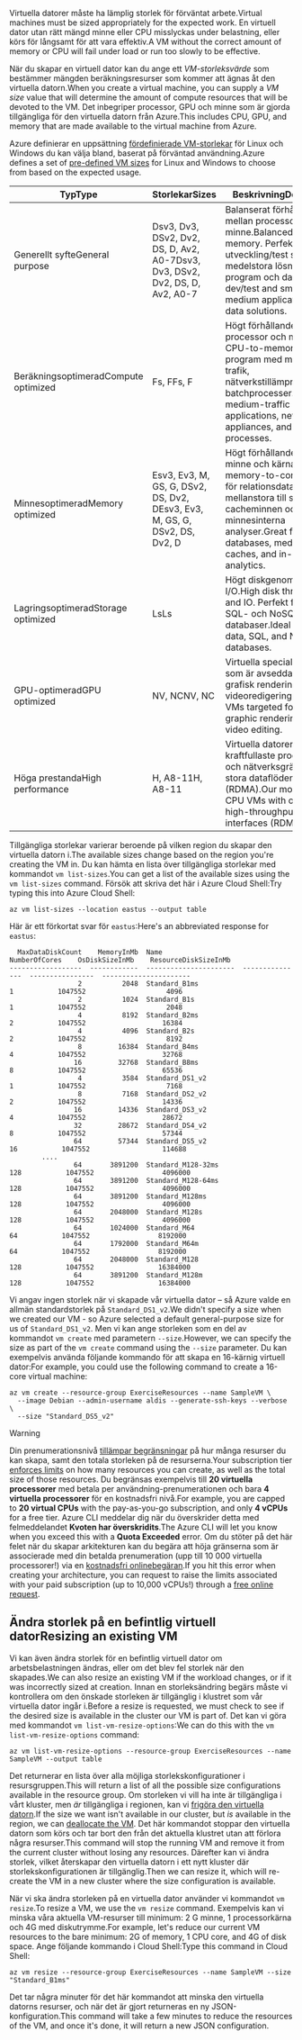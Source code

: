 <span data-ttu-id="b0d21-101">Virtuella datorer måste ha lämplig storlek för förväntat arbete.</span><span class="sxs-lookup"><span data-stu-id="b0d21-101">Virtual machines must be sized appropriately for the expected work.</span></span> <span data-ttu-id="b0d21-102">En virtuell dator utan rätt mängd minne eller CPU misslyckas under belastning, eller körs för långsamt för att vara effektiv.</span><span class="sxs-lookup"><span data-stu-id="b0d21-102">A VM without the correct amount of memory or CPU will fail under load or run too slowly to be effective.</span></span> 

<span data-ttu-id="b0d21-103">När du skapar en virtuell dator kan du ange ett _VM-storleksvärde_ som bestämmer mängden beräkningsresurser som kommer att ägnas åt den virtuella datorn.</span><span class="sxs-lookup"><span data-stu-id="b0d21-103">When you create a virtual machine, you can supply a _VM size_ value that will determine the amount of compute resources that will be devoted to the VM.</span></span> <span data-ttu-id="b0d21-104">Det inbegriper processor, GPU och minne som är gjorda tillgängliga för den virtuella datorn från Azure.</span><span class="sxs-lookup"><span data-stu-id="b0d21-104">This includes CPU, GPU, and memory that are made available to the virtual machine from Azure.</span></span>

<span data-ttu-id="b0d21-105">Azure definierar en uppsättning [fördefinierade VM-storlekar](https://docs.microsoft.com/azure/virtual-machines/linux/sizes) för Linux och Windows du kan välja bland, baserat på förväntad användning.</span><span class="sxs-lookup"><span data-stu-id="b0d21-105">Azure defines a set of [pre-defined VM sizes](https://docs.microsoft.com/azure/virtual-machines/linux/sizes) for Linux and Windows to choose from based on the expected usage.</span></span> 

| <span data-ttu-id="b0d21-106">Typ</span><span class="sxs-lookup"><span data-stu-id="b0d21-106">Type</span></span> | <span data-ttu-id="b0d21-107">Storlekar</span><span class="sxs-lookup"><span data-stu-id="b0d21-107">Sizes</span></span> | <span data-ttu-id="b0d21-108">Beskrivning</span><span class="sxs-lookup"><span data-stu-id="b0d21-108">Description</span></span> |
|------|-------|-------------|
| <span data-ttu-id="b0d21-109">Generellt syfte</span><span class="sxs-lookup"><span data-stu-id="b0d21-109">General purpose</span></span>   | <span data-ttu-id="b0d21-110">Dsv3, Dv3, DSv2, Dv2, DS, D, Av2, A0-7</span><span class="sxs-lookup"><span data-stu-id="b0d21-110">Dsv3, Dv3, DSv2, Dv2, DS, D, Av2, A0-7</span></span> | <span data-ttu-id="b0d21-111">Balanserat förhållande mellan processor och minne.</span><span class="sxs-lookup"><span data-stu-id="b0d21-111">Balanced CPU-to-memory.</span></span> <span data-ttu-id="b0d21-112">Perfekt för utveckling/test samt små till medelstora lösningar för program och data.</span><span class="sxs-lookup"><span data-stu-id="b0d21-112">Ideal for dev/test and small to medium applications and data solutions.</span></span> |
| <span data-ttu-id="b0d21-113">Beräkningsoptimerad</span><span class="sxs-lookup"><span data-stu-id="b0d21-113">Compute optimized</span></span> | <span data-ttu-id="b0d21-114">Fs, F</span><span class="sxs-lookup"><span data-stu-id="b0d21-114">Fs, F</span></span> | <span data-ttu-id="b0d21-115">Högt förhållande mellan processor och minne.</span><span class="sxs-lookup"><span data-stu-id="b0d21-115">High CPU-to-memory.</span></span> <span data-ttu-id="b0d21-116">Bra för program med medelhög trafik, nätverkstillämpningar och batchprocesser.</span><span class="sxs-lookup"><span data-stu-id="b0d21-116">Good for medium-traffic applications, network appliances, and batch processes.</span></span> |
| <span data-ttu-id="b0d21-117">Minnesoptimerad</span><span class="sxs-lookup"><span data-stu-id="b0d21-117">Memory optimized</span></span>  | <span data-ttu-id="b0d21-118">Esv3, Ev3, M, GS, G, DSv2, DS, Dv2, D</span><span class="sxs-lookup"><span data-stu-id="b0d21-118">Esv3, Ev3, M, GS, G, DSv2, DS, Dv2, D</span></span>   | <span data-ttu-id="b0d21-119">Högt förhållande mellan minne och kärna.</span><span class="sxs-lookup"><span data-stu-id="b0d21-119">High memory-to-core.</span></span> <span data-ttu-id="b0d21-120">Utmärkt för relationsdatabaser, mellanstora till stora cacheminnen och minnesinterna analyser.</span><span class="sxs-lookup"><span data-stu-id="b0d21-120">Great for relational databases, medium to large caches, and in-memory analytics.</span></span> |
| <span data-ttu-id="b0d21-121">Lagringsoptimerad</span><span class="sxs-lookup"><span data-stu-id="b0d21-121">Storage optimized</span></span> | <span data-ttu-id="b0d21-122">Ls</span><span class="sxs-lookup"><span data-stu-id="b0d21-122">Ls</span></span> | <span data-ttu-id="b0d21-123">Högt diskgenomflöde och I/O.</span><span class="sxs-lookup"><span data-stu-id="b0d21-123">High disk throughput and IO.</span></span> <span data-ttu-id="b0d21-124">Perfekt för stordata, SQL- och NoSQL-databaser.</span><span class="sxs-lookup"><span data-stu-id="b0d21-124">Ideal for big data, SQL, and NoSQL databases.</span></span> |
| <span data-ttu-id="b0d21-125">GPU-optimerad</span><span class="sxs-lookup"><span data-stu-id="b0d21-125">GPU optimized</span></span> | <span data-ttu-id="b0d21-126">NV, NC</span><span class="sxs-lookup"><span data-stu-id="b0d21-126">NV, NC</span></span> | <span data-ttu-id="b0d21-127">Virtuella specialdatorer som är avsedda för tung grafisk rendering och videoredigering.</span><span class="sxs-lookup"><span data-stu-id="b0d21-127">Specialized VMs targeted for heavy graphic rendering and video editing.</span></span> |
| <span data-ttu-id="b0d21-128">Höga prestanda</span><span class="sxs-lookup"><span data-stu-id="b0d21-128">High performance</span></span> | <span data-ttu-id="b0d21-129">H, A8-11</span><span class="sxs-lookup"><span data-stu-id="b0d21-129">H, A8-11</span></span> | <span data-ttu-id="b0d21-130">Virtuella datorer med de kraftfullaste processorerna och nätverksgränssnitt för stora dataflöden (RDMA).</span><span class="sxs-lookup"><span data-stu-id="b0d21-130">Our most powerful CPU VMs with optional high-throughput network interfaces (RDMA).</span></span> | 

<span data-ttu-id="b0d21-131">Tillgängliga storlekar varierar beroende på vilken region du skapar den virtuella datorn i.</span><span class="sxs-lookup"><span data-stu-id="b0d21-131">The available sizes change based on the region you're creating the VM in.</span></span> <span data-ttu-id="b0d21-132">Du kan hämta en lista över tillgängliga storlekar med kommandot `vm list-sizes`.</span><span class="sxs-lookup"><span data-stu-id="b0d21-132">You can get a list of the available sizes using the `vm list-sizes` command.</span></span> <span data-ttu-id="b0d21-133">Försök att skriva det här i Azure Cloud Shell:</span><span class="sxs-lookup"><span data-stu-id="b0d21-133">Try typing this into Azure Cloud Shell:</span></span>

```azurecli
az vm list-sizes --location eastus --output table
```

<span data-ttu-id="b0d21-134">Här är ett förkortat svar för `eastus`:</span><span class="sxs-lookup"><span data-stu-id="b0d21-134">Here's an abbreviated response for `eastus`:</span></span>

```
  MaxDataDiskCount    MemoryInMb  Name                      NumberOfCores    OsDiskSizeInMb    ResourceDiskSizeInMb
------------------  ------------  ----------------------  ---------------  ----------------  ----------------------
                 2          2048  Standard_B1ms                         1           1047552                    4096
                 2          1024  Standard_B1s                          1           1047552                    2048
                 4          8192  Standard_B2ms                         2           1047552                   16384
                 4          4096  Standard_B2s                          2           1047552                    8192
                 8         16384  Standard_B4ms                         4           1047552                   32768
                16         32768  Standard_B8ms                         8           1047552                   65536
                 4          3584  Standard_DS1_v2                       1           1047552                    7168
                 8          7168  Standard_DS2_v2                       2           1047552                   14336
                16         14336  Standard_DS3_v2                       4           1047552                   28672
                32         28672  Standard_DS4_v2                       8           1047552                   57344
                64         57344  Standard_DS5_v2                      16           1047552                  114688
        ....
                64       3891200  Standard_M128-32ms                  128           1047552                 4096000
                64       3891200  Standard_M128-64ms                  128           1047552                 4096000
                64       3891200  Standard_M128ms                     128           1047552                 4096000
                64       2048000  Standard_M128s                      128           1047552                 4096000
                64       1024000  Standard_M64                         64           1047552                 8192000
                64       1792000  Standard_M64m                        64           1047552                 8192000
                64       2048000  Standard_M128                       128           1047552                16384000
                64       3891200  Standard_M128m                      128           1047552                16384000
```

<span data-ttu-id="b0d21-135">Vi angav ingen storlek när vi skapade vår virtuella dator – så Azure valde en allmän standardstorlek på `Standard_DS1_v2`.</span><span class="sxs-lookup"><span data-stu-id="b0d21-135">We didn't specify a size when we created our VM - so Azure selected a default general-purpose size for us of `Standard_DS1_v2`.</span></span> <span data-ttu-id="b0d21-136">Men vi kan ange storleken som en del av kommandot `vm create` med parametern `--size`.</span><span class="sxs-lookup"><span data-stu-id="b0d21-136">However, we can specify the size as part of the `vm create` command using the `--size` parameter.</span></span> <span data-ttu-id="b0d21-137">Du kan exempelvis använda följande kommando för att skapa en 16-kärnig virtuell dator:</span><span class="sxs-lookup"><span data-stu-id="b0d21-137">For example, you could use the following command to create a 16-core virtual machine:</span></span>

```azurecli
az vm create --resource-group ExerciseResources --name SampleVM \
  --image Debian --admin-username aldis --generate-ssh-keys --verbose \
  --size "Standard_DS5_v2"
```

> [!WARNING]
> <span data-ttu-id="b0d21-138">Din prenumerationsnivå [tillämpar begränsningar](https://docs.microsoft.com/azure/azure-subscription-service-limits) på hur många resurser du kan skapa, samt den totala storleken på de resurserna.</span><span class="sxs-lookup"><span data-stu-id="b0d21-138">Your subscription tier [enforces limits](https://docs.microsoft.com/azure/azure-subscription-service-limits) on how many resources you can create, as well as the total size of those resources.</span></span> <span data-ttu-id="b0d21-139">Du begränsas exempelvis till **20 virtuella processorer** med betala per användning-prenumerationen och bara **4 virtuella processorer** för en kostnadsfri nivå.</span><span class="sxs-lookup"><span data-stu-id="b0d21-139">For example, you are capped to **20 virtual CPUs** with the pay-as-you-go subscription, and only **4 vCPUs** for a free tier.</span></span> <span data-ttu-id="b0d21-140">Azure CLI meddelar dig när du överskrider detta med felmeddelandet **Kvoten har överskridits**.</span><span class="sxs-lookup"><span data-stu-id="b0d21-140">The Azure CLI will let you know when you exceed this with a **Quota Exceeded** error.</span></span> <span data-ttu-id="b0d21-141">Om du stöter på det här felet när du skapar arkitekturen kan du begära att höja gränserna som är associerade med din betalda prenumeration (upp till 10 000 virtuella processorer!) via en [kostnadsfri onlinebegäran](https://docs.microsoft.com/azure/azure-resource-manager/resource-manager-quota-errors).</span><span class="sxs-lookup"><span data-stu-id="b0d21-141">If you hit this error when creating your architecture, you can request to raise the limits associated with your paid subscription (up to 10,000 vCPUs!) through a [free online request](https://docs.microsoft.com/azure/azure-resource-manager/resource-manager-quota-errors).</span></span> 

## <a name="resizing-an-existing-vm"></a><span data-ttu-id="b0d21-142">Ändra storlek på en befintlig virtuell dator</span><span class="sxs-lookup"><span data-stu-id="b0d21-142">Resizing an existing VM</span></span>
<span data-ttu-id="b0d21-143">Vi kan även ändra storlek för en befintlig virtuell dator om arbetsbelastningen ändras, eller om det blev fel storlek när den skapades.</span><span class="sxs-lookup"><span data-stu-id="b0d21-143">We can also resize an existing VM if the workload changes, or if it was incorrectly sized at creation.</span></span> <span data-ttu-id="b0d21-144">Innan en storleksändring begärs måste vi kontrollera om den önskade storleken är tillgänglig i klustret som vår virtuella dator ingår i.</span><span class="sxs-lookup"><span data-stu-id="b0d21-144">Before a resize is requested, we must check to see if the desired size is available in the cluster our VM is part of.</span></span> <span data-ttu-id="b0d21-145">Det kan vi göra med kommandot `vm list-vm-resize-options`:</span><span class="sxs-lookup"><span data-stu-id="b0d21-145">We can do this with the `vm list-vm-resize-options` command:</span></span>

```azurecli
az vm list-vm-resize-options --resource-group ExerciseResources --name SampleVM --output table
```

<span data-ttu-id="b0d21-146">Det returnerar en lista över alla möjliga storlekskonfigurationer i resursgruppen.</span><span class="sxs-lookup"><span data-stu-id="b0d21-146">This will return a list of all the possible size configurations available in the resource group.</span></span> <span data-ttu-id="b0d21-147">Om storleken vi vill ha inte är tillgängliga i vårt kluster, men _är_ tillgängliga i regionen, kan vi [frigöra den virtuella datorn](https://docs.microsoft.com/cli/azure/vm?view=azure-cli-latest#az-vm-deallocate).</span><span class="sxs-lookup"><span data-stu-id="b0d21-147">If the size we want isn't available in our cluster, but _is_ available in the region, we can [deallocate the VM](https://docs.microsoft.com/cli/azure/vm?view=azure-cli-latest#az-vm-deallocate).</span></span> <span data-ttu-id="b0d21-148">Det här kommandot stoppar den virtuella datorn som körs och tar bort den från det aktuella klustret utan att förlora några resurser.</span><span class="sxs-lookup"><span data-stu-id="b0d21-148">This command will stop the running VM and remove it from the current cluster without losing any resources.</span></span> <span data-ttu-id="b0d21-149">Därefter kan vi ändra storlek, vilket återskapar den virtuella datorn i ett nytt kluster där storlekskonfigurationen är tillgänglig.</span><span class="sxs-lookup"><span data-stu-id="b0d21-149">Then we can resize it, which will re-create the VM in a new cluster where the size configuration is available.</span></span>

<span data-ttu-id="b0d21-150">När vi ska ändra storleken på en virtuella dator använder vi kommandot `vm resize`.</span><span class="sxs-lookup"><span data-stu-id="b0d21-150">To resize a VM, we use the `vm resize` command.</span></span> <span data-ttu-id="b0d21-151">Exempelvis kan vi minska våra aktuella VM-resurser till minimum: 2 G minne, 1 processorkärna och 4G med diskutrymme.</span><span class="sxs-lookup"><span data-stu-id="b0d21-151">For example, let's reduce our current VM resources to the bare minimum: 2G of memory, 1 CPU core, and 4G of disk space.</span></span> <span data-ttu-id="b0d21-152">Ange följande kommando i Cloud Shell:</span><span class="sxs-lookup"><span data-stu-id="b0d21-152">Type this command in Cloud Shell:</span></span>

```azurecli
az vm resize --resource-group ExerciseResources --name SampleVM --size "Standard_B1ms"
```

<span data-ttu-id="b0d21-153">Det tar några minuter för det här kommandot att minska den virtuella datorns resurser, och när det är gjort returneras en ny JSON-konfiguration.</span><span class="sxs-lookup"><span data-stu-id="b0d21-153">This command will take a few minutes to reduce the resources of the VM, and once it's done, it will return a new JSON configuration.</span></span>